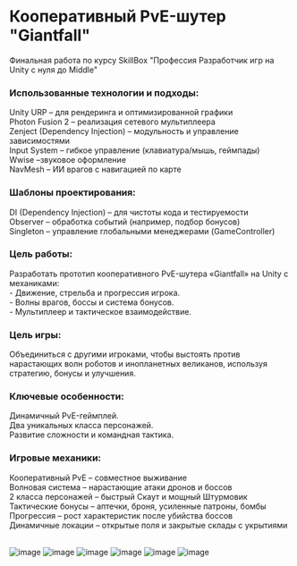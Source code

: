<h1>Кооперативный PvE-шутер "Giantfall"</h1>
Финальная работа по курсу SkillBox "Профессия Разработчик игр на Unity с нуля до Middle"<br>

<h3>Использованные технологии и подходы:</h3>
Unity URP – для рендеринга и оптимизированной графики<br>
Photon Fusion 2 – реализация сетевого мультиплеера<br>
Zenject (Dependency Injection) – модульность и управление зависимостями<br>
Input System – гибкое управление (клавиатура/мышь, геймпады)<br>
Wwise –звуковое оформление<br>
NavMesh – ИИ врагов с навигацией по карте<br>

<h3>Шаблоны проектирования:</h3>
DI (Dependency Injection) – для чистоты кода и тестируемости<br>
Observer – обработка событий (например, подбор бонусов)<br>
Singleton – управление глобальными менеджерами (GameController)<br>

<h3>Цель работы:</h3>
Разработать прототип кооперативного PvE-шутера «Giantfall» на Unity с механиками:<br>
- Движение, стрельба и прогрессия игрока.<br>
- Волны врагов, боссы и система бонусов.<br>
- Мультиплеер и тактическое взаимодействие.<br>

<h3>Цель игры:</h3>
Объединиться с другими игроками, чтобы выстоять против нарастающих волн роботов и инопланетных великанов, используя стратегию, бонусы и улучшения.<br>

<h3>Ключевые особенности:</h3>
Динамичный PvE-геймплей.<br>
Два уникальных класса персонажей.<br>
Развитие сложности и командная тактика.<br>

<h3>Игровые механики:</h3>
Кооперативный PvE – совместное выживание<br>
Волновая система – нарастающие атаки дронов и боссов<br>
2 класса персонажей – быстрый Скаут и мощный Штурмовик<br>
Тактические бонусы – аптечки, броня, усиленные патроны, бомбы<br>
Прогрессия – рост характеристик после убийства боссов<br>
Динамичные локации – открытые поля и закрытые склады с укрытиями<br><br>

![image](https://github.com/user-attachments/assets/0691c9fb-e0cc-4da9-a58e-ed9360897200)
![image](https://github.com/user-attachments/assets/b74f5326-ec63-4ed9-9295-74c07c663fdb)
![image](https://github.com/user-attachments/assets/57f6968b-587a-48b6-b976-c42a8548b4f6)
![image](https://github.com/user-attachments/assets/bee2ae9b-4704-44d6-9823-ebc21f232ad1)
![image](https://github.com/user-attachments/assets/1fe68e8f-73a5-4016-b5f3-81748f86c008)
![image](https://github.com/user-attachments/assets/b2927dd2-d805-4d58-9e60-de4cd56670ca)
